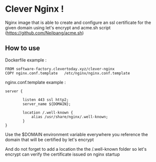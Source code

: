 # Clever Nginx !

Nginx image that is able to create and configure an ssl certificate for the given domain using let's encrypt and acme.sh script (https://github.com/Neilpang/acme.sh)

## How to use

Dockerfile example :

```
FROM software-factory.clevertoday.xyz/clever-nginx
COPY nginx.conf.template   /etc/nginx/nginx.conf.template
```

nginx.conf.template example :

```
server {

        listen 443 ssl http2;
        server_name ${DOMAIN};

        location /.well-known {
            alias /usr/share/nginx/.well-known;
        }
}
```

Use the $DOMAIN environment variable everywhere you reference the domain that will be certified by let's encrypt

And do not forget to add a location the the /.well-known folder so let's encrypt can verify the certificate issued on nginx startup